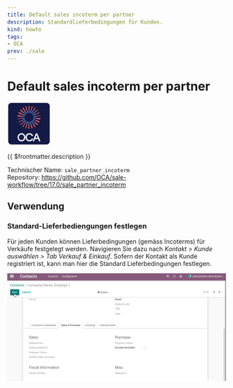 ```yaml
---
title: Default sales incoterm per partner
description: Standardlieferbedingungen für Kunden.
kind: howto
tags:
- OCA
prev: ./sale
---
```

# Default sales incoterm per partner
![icon_oca_app](attachments/icon_oca_app.png)

{{ $frontmatter.description }}

Technischer Name: `sale_partner_incoterm`\
Repository: <https://github.com/OCA/sale-workflow/tree/17.0/sale_partner_incoterm>

## Verwendung

### Standard-Lieferbediengungen festlegen

Für jeden Kunden können Lieferbedingungen (gemäss Incoterms) für Verkäufe festgelegt werden. Navigieren Sie dazu nach *Kontakt > Kunde auswählen > Tab Verkauf & Einkauf*. Sofern der Kontakt als Kunde registriert ist, kann man hier die Standard Lieferbedingungen festlegen.

![Odoo App Standard Verkaufs-Lieferbedienungen pro Partner](attachments/Odoo%20App%20Standard%20Verkaufs-Lieferbedienungen%20pro%20Partner.gif)